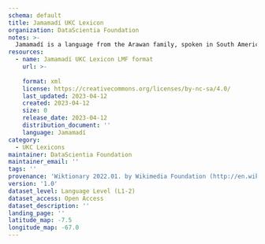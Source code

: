 ```yaml
---
schema: default
title: Jamamadí UKC Lexicon
organization: DataScientia Foundation
notes: >-
  Jamamadí is a language from the Arawan family, spoken in South America. The UKC Lexicon of Jamamadí is represented as a lexico-semantic network. It consists of words, word senses, synsets, as well as sense-level and synset-level relationships.
resources:
  - name: Jamamadí UKC Lexicon LMF format
    url: >-
      
    format: xml
    license: https://creativecommons.org/licenses/by-nc-sa/4.0/
    last_updated: 2023-04-12
    created: 2023-04-12
    size: 0
    release_date: 2023-04-12
    distribution_document: ''
    language: Jamamadí
category:
  - UKC Lexicons
maintainer: DataScientia Foundation
maintainer_email: ''
tags: ''
provenance: 'Wiktionary 2022.01. by Wikimedia Foundation (http://en.wiktionary.org); Princeton WordNet 2.1 by Princeton University (https://wordnet.princeton.edu)'
version: '1.0'
dataset_level: Language Level (L1-2)
dataset_access: Open Access
dataset_description: ''
landing_page: ''
latitude_map: -7.5
longitude_map: -67.0
---
```


